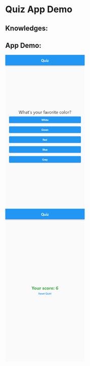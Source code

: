 # Quiz App Demo

## Knowledges:

## App Demo:

<img src ="quiz_screen.png" height="480px"> <img src ="result_screen.png" height="480px">



